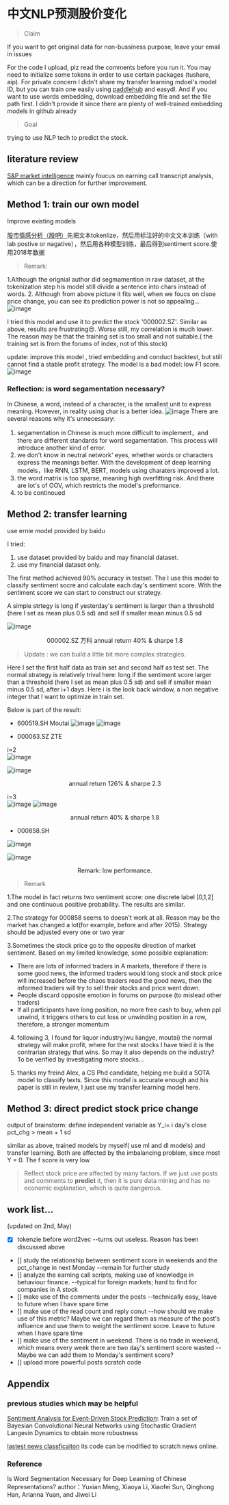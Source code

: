# 中文NLP预测股价变化

>Claim 

If you want to get original data for non-bussiness purpose, leave your email in issues

For the code I upload, plz read the comments before you run it. You may need to initialize some tokens in order to use certain packages (tushare, aip). For private concern I didn't share my transfer learning mdoel's model ID, but you can train one easily using [paddlehub](https://github.com/PaddlePaddle/PaddleHub/blob/release/v1.5/docs/tutorial) and easydl. And if you want to use words embedding, download embedding file and set the file path first. I didn't provide it since there are plenty of well-trained embedding models in github already

>Goal

trying to use NLP tech to predict the stock. 

## literature review

[S&P market intelligence](http://pages.marketintelligence.spglobal.com/rs/565-BDO-100/images/MI-Research-NLPLitSurvey-170725.pdf?mkt_tok=eyJpIjoiWlRoa016WmlZVEZpT1RRMyIsInQiOiJ2bklHRUptZFwvMFlDQ3duK3c3VGRPbklqMEpZM3dJVlhEb29GWng0bnlHRVFMbWVBdUlLV1VUQ2R4dW4xaExIYlRkRkVvbXBNT0tHRmFyRHY5V0R1a3VxZUNybkRzYjd5eXNPVzh0bVFLOEhhTndTTzJOY2JrTm5LY2NIWFlwXC9qIn0%3D) mainly foucus on earning call transcript analysis, which can be a direction for further improvement.


## Method 1: train our own model
Improve existing models 

[股市情感分析（股吧）](https://github.com/algosenses/Stock_Market_Sentiment_Analysis)先把文本tokenlize，然后用标注好的中文文本训练（with lab postive or nagative），然后用各种模型训练，最后得到sentiment score.使用2018年数据


>Remark:

 1.Although the orignial author did segmamention in raw dataset, at the tokenization step his model still divide a sentence into chars instead of words.
 2. Although from above picture it fits well, when we foucs on clsoe price change, you can see its prediction power is not so appealing...
 ![image](https://user-images.githubusercontent.com/39251819/75966522-758ef600-5f05-11ea-94bc-1de95708e369.png)
 
 I tried this model and use it to predict the stock '000002.SZ'. Similar as above, results are frustrating😒. Worse still, my correlation is much lower. The reason may be that the training set is too small and not suitable.( the training set is from the forums of index, not of this stock) 
 
update: improve this model , tried embedding and conduct backtest, but still cannot find a stable profit strategy. The model 
is a bad model: low F1 score.
![image](https://user-images.githubusercontent.com/39251819/80869134-2250de00-8cd1-11ea-9641-e41378ee963e.png)
 

### Reflection: is word segamentation necessary?
In Chinese, a word, instead of a character, is the smallest unit to express meaning. However, in reality using char is a better idea.
![image](https://user-images.githubusercontent.com/39251819/75848313-cb3ba380-5e1c-11ea-9e95-0c66b8916911.png)
There are several reasons why it's unnecessary: 
 1. segamentation in Chinese is much more difficult to implement，and there are different standards for word segamentation. This process will introduce another kind of error. 
 2. we don't know in neutral network' eyes, whether words or characters express the meanings better. With the development of deep learning models，like RNN, LSTM, BERT, models using charaters improved a lot. 
 3. the word matrix is too sparse, meaning high overfitting risk. And there are lot's of OOV, which restricts the model's preformance.
 4. to be continoued
 
## Method 2: transfer learning
use ernie model provided by baidu

I tried: 
 1. use dataset provided by baidu and may financial dataset.
 2. use my financial dataset only.

The first method achieved 90% accuracy in testset. The I use this model to classify sentiment socre and calculate each day's sentiment score. With the sentiment score we can start to construct our strategy.

A simple strtegy is long if yesterday's sentiment is larger than a threshold (here I set as mean plus 0.5 sd) and sell if smaller mean minus 0.5 sd

![image](https://user-images.githubusercontent.com/39251819/80868872-b1f58d00-8ccf-11ea-8644-75c0aaf9d39d.png)
<p align="center">000002.SZ 万科 annual return 40% & sharpe 1.8 <p align="center">
 
>Update : we can build a little bit more complex strategies.

Here I set the first half data as train set and second half as test set. The normal strategy is relatively trival here: long if the sentiment score larger than a threshold (here I set as mean plus 0.5 sd) and sell if smaller mean minus 0.5 sd, after i+1 days. Here i is the look back window, a non negative integer that I want to optimize in train set.

Below is part of the result:

- 600519.SH Moutai
![image](https://user-images.githubusercontent.com/39251819/80866833-8a002c80-8cc3-11ea-9d5e-05ea5237e7b1.png)
![image](https://user-images.githubusercontent.com/39251819/80867009-72757380-8cc4-11ea-8c1f-c150a07568c2.png)

- 000063.SZ ZTE

 i=2  
![image](https://user-images.githubusercontent.com/39251819/80867095-dc8e1880-8cc4-11ea-9a37-6cb706e8e965.png)

![image](https://user-images.githubusercontent.com/39251819/80867112-f3346f80-8cc4-11ea-84aa-870a98b87b00.png)
<p align="center">annual return 126% & sharpe 2.3<p align="center">
 
i=3  
![image](https://user-images.githubusercontent.com/39251819/80867146-237c0e00-8cc5-11ea-9726-87ac00bdf8e2.png)
![image](https://user-images.githubusercontent.com/39251819/80867443-95088c00-8cc6-11ea-8260-26071d05049b.png) 
<p align="center">annual return 40% & sharpe 1.8<p align="center">
 
- 000858.SH

![image](https://user-images.githubusercontent.com/39251819/80867590-840c4a80-8cc7-11ea-9ce2-692314baac7a.png)

![image](https://user-images.githubusercontent.com/39251819/80867607-97b7b100-8cc7-11ea-9efd-9a627607b12d.png)

<p align="center">Remark: low performance.  <p align="center">

>Remark

 1.The model in fact returns two sentiment score: one discrete label [0,1,2] and one continuous positive probability. The results are similar.
 
 2.The strategy for 000858 seems to doesn't work at all. Reason may be the market has changed a lot(for example, before and after 2015). Strategy should be adjusted every one or two year
 
 3.Sometimes the stock price go to the opposite direction of market sentiment. Based on my limited knowledge, some possible explanation: 
   - There are lots of informed traders in A markets, therefore if there is some good news, the informed traders would long stock and  stock price will increased before the chaos traders read the good news, then the informed traders will try to sell their stocks and price went down.
   - People discard opposite emotion in forums on purpose (to mislead other traders)
   - If all participants have long position, no more free cash to buy, when ppl unwind, it triggers others to cut loss or unwinding position in a row, therefore, a stronger momentum
 
 4. following 3, I found for liquor industry(wu liangye, moutai) the normal strategy will make profit, where for the rest stocks I have tried it is the contrarian strategy that wins. So may it also depends on the industry? To be verified by investigating more stocks...
 
 5. thanks my freind Alex, a CS Phd candidate, helping me build a SOTA model to classify texts. Since this model is accurate enough and his paper is still in review, I just use my transfer learning model here.

## Method 3: direct predict stock price change

output of brainstorm: define independent variable as Y_i= i day's close pct_chg > mean + 1 sd

similar as above, trained models by myself( use ml and dl models) and transfer learning. Both are affected by the imbalancing problem, since most Y = 0. The  f score is very low

>Reflect
stock price are affected by many factors. If we just use posts and comments to **predict** it, then it is pure data mining and has no economic explanation, which is quite dangerous.
## work list...
 
 (updated on 2nd, May)
 
- [x] tokenzie before word2vec  --turns out useless. Reason has been discussed above
- [] study the relationship between sentiment score in weekends and the pct_change in next Monday --remain for further study
- [] analyze the earning call scripts, making use of knowledge in behaviour finance. --typical for foreign markets; hard to find for companies in A stock
- [] make use of the comments under the posts  --technically easy, leave to future when I have spare time
- [] make use of the read count and reply conut  --how should we make use of this metric? Maybe we can regard them as measure of the post's influence and use them to weight the sentiment socre. Leave to future when I have spare time
- [] make use of the sentiment in weekend. There is no trade in weekend, which means every week there are two day's sentiment score wasted --Maybe we can add them to Monday's sentiment score?
- [] upload more powerful posts scratch code
 
 

 
 ## **Appendix**
 ### previous studies which may be helpful


[Sentiment Analysis for Event-Driven Stock Prediction](https://github.com/WayneDW/Sentiment-Analysis-in-Event-Driven-Stock-Price-Movement-Prediction#sentiment-analysis-for-event-driven-stock-prediction): Train a set of Bayesian Convolutional Neural Networks using Stochastic Gradient Langevin Dynamics to obtain more robustness

[lastest news classficaiton](https://github.com/miguelfzafra/Latest-News-Classifier) its code can be modified to scratch news online.
### Reference
Is Word Segmentation Necessary for Deep Learning of Chinese Representations?
author：Yuxian Meng, Xiaoya Li, Xiaofei Sun, Qinghong Han, Arianna Yuan, and Jiwei Li
